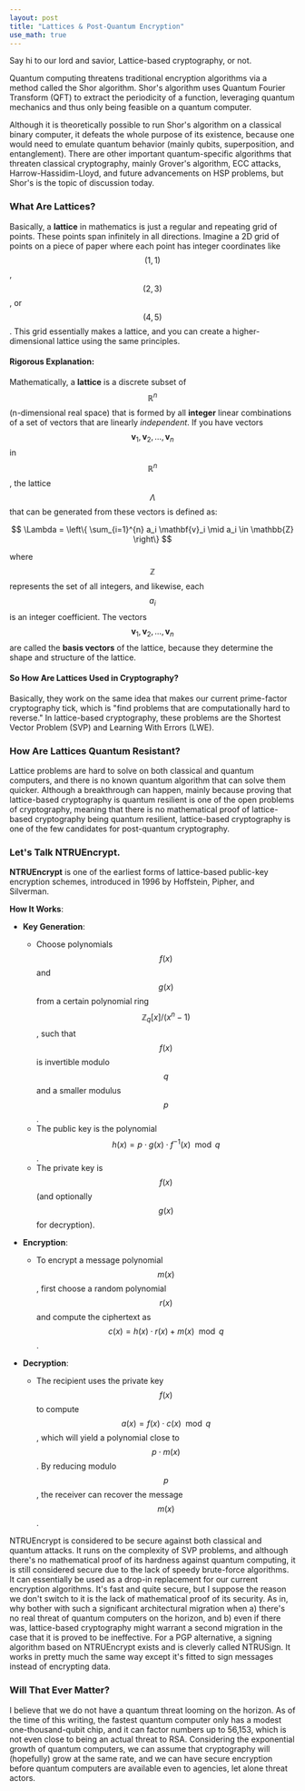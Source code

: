 ```yaml
---
layout: post
title: "Lattices & Post-Quantum Encryption"
use_math: true
--- 
```


Say hi to our lord and savior, Lattice-based cryptography, or not.

Quantum computing threatens traditional encryption algorithms via a method called the Shor algorithm. Shor's algorithm uses Quantum Fourier Transform (QFT) to extract the periodicity of a function, leveraging quantum mechanics and thus only being feasible on a quantum computer.

Although it is theoretically possible to run Shor's algorithm on a classical binary computer, it defeats the whole purpose of its existence, because one would need to emulate quantum behavior (mainly qubits, superposition, and entanglement).
There are other important quantum-specific algorithms that threaten classical cryptography, mainly Grover's algorithm, ECC attacks, Harrow-Hassidim-Lloyd, and future advancements on HSP problems, but Shor's is the topic of discussion today.

### What Are Lattices?
Basically, a **lattice** in mathematics is just a regular and repeating grid of points. These points span infinitely in all directions.
Imagine a 2D grid of points on a piece of paper where each point has integer coordinates like $$(1, 1)$$, $$(2, 3)$$, or $$(4, 5)$$. This grid essentially makes a lattice, and you can create a higher-dimensional lattice using the same principles.

#### Rigorous Explanation:
Mathematically, a **lattice** is a discrete subset of $$\mathbb{R}^n$$ (n-dimensional real space) that is formed by all **integer** linear combinations of a set of vectors that are linearly *independent*. If you have vectors $$\mathbf{v}_1, \mathbf{v}_2, \ldots, \mathbf{v}_n$$ in $$\mathbb{R}^n$$, the lattice $$\Lambda$$ that can be generated from these vectors is defined as:

$$
\Lambda = \left\{ \sum_{i=1}^{n} a_i \mathbf{v}_i \mid a_i \in \mathbb{Z} \right\}
$$

where $$\mathbb{Z}$$ represents the set of all integers, and likewise, each $$a_i$$ is an integer coefficient. The vectors $$\mathbf{v}_1, \mathbf{v}_2, \ldots, \mathbf{v}_n$$ are called the **basis vectors** of the lattice, because they determine the shape and structure of the lattice.


#### So How Are Lattices Used in Cryptography?

Basically, they work on the same idea that makes our current prime-factor cryptography tick, which is "find problems that are computationally hard to reverse."
In lattice-based cryptography, these problems are the Shortest Vector Problem (SVP) and Learning With Errors (LWE).

### How Are Lattices Quantum Resistant?
Lattice problems are hard to solve on both classical and quantum computers, and there is no known quantum algorithm that can solve them quicker.
Although a breakthrough can happen, mainly because proving that lattice-based cryptography is quantum resilient is one of the open problems of cryptography, meaning that there is no mathematical proof of lattice-based cryptography being quantum resilient, lattice-based cryptography is one of the few candidates for post-quantum cryptography.

### Let's Talk NTRUEncrypt.

**NTRUEncrypt** is one of the earliest forms of lattice-based public-key encryption schemes, introduced in 1996 by Hoffstein, Pipher, and Silverman.

**How It Works**:
- **Key Generation**:
  - Choose polynomials $$f(x)$$ and $$g(x)$$ from a certain polynomial ring $$\mathbb{Z}_q[x]/(x^n - 1)$$, such that $$f(x)$$ is invertible modulo $$q$$ and a smaller modulus $$p$$.
  - The public key is the polynomial $$h(x) = p \cdot g(x) \cdot f^{-1}(x) \mod q$$.
  - The private key is $$f(x)$$ (and optionally $$g(x)$$ for decryption).

- **Encryption**:
  - To encrypt a message polynomial $$m(x)$$, first choose a random polynomial $$r(x)$$ and compute the ciphertext as $$c(x) = h(x) \cdot r(x) + m(x) \mod q$$.

- **Decryption**:
  - The recipient uses the private key $$f(x)$$ to compute $$a(x) = f(x) \cdot c(x) \mod q$$, which will yield a polynomial close to $$p \cdot m(x)$$. By reducing modulo $$p$$, the receiver can recover the message $$m(x)$$.

NTRUEncrypt is considered to be secure against both classical and quantum attacks. It runs on the complexity of SVP problems, and although there's no mathematical proof of its hardness against quantum computing, it is still considered secure due to the lack of speedy brute-force algorithms.
It can essentially be used as a drop-in replacement for our current encryption algorithms. It's fast and quite secure, but I suppose the reason we don't switch to it is the lack of mathematical proof of its security. As in, why bother with such a significant architectural migration when a) there's no real threat of quantum computers on the horizon, and b) even if there was, lattice-based cryptography might warrant a second migration in the case that it is proved to be ineffective.
For a PGP alternative, a signing algorithm based on NTRUEncrypt exists and is cleverly called NTRUSign. It works in pretty much the same way except it's fitted to sign messages instead of encrypting data.

### Will That Ever Matter?

I believe that we do not have a quantum threat looming on the horizon. As of the time of this writing, the fastest quantum computer only has a modest one-thousand-qubit chip, and it can factor numbers up to 56,153, which is not even close to being an actual threat to RSA.
Considering the exponential growth of quantum computers, we can assume that cryptography will (hopefully) grow at the same rate, and we can have secure encryption before quantum computers are available even to agencies, let alone threat actors.
